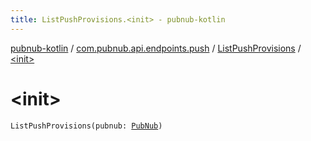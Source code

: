 ```yaml
---
title: ListPushProvisions.<init> - pubnub-kotlin
---
```


[pubnub-kotlin](../../index.html) / [com.pubnub.api.endpoints.push](../index.html) / [ListPushProvisions](index.html) / [&lt;init&gt;](./-init-.html)

# &lt;init&gt;

`ListPushProvisions(pubnub: `[`PubNub`](../../com.pubnub.api/-pub-nub/index.html)`)`